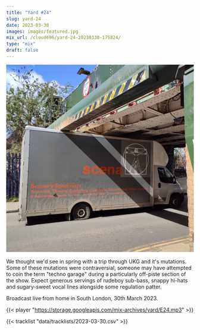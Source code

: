 ```yaml
---
title: "Yard #24"
slug: yard-24
date: 2023-03-30
images: images/featured.jpg
mix_url: /cloud696/yard-24-20230330-175824/
type: "mix"
draft: false
---
```


![artwork](images/featured.jpg)

We thought we'd see in spring with a trip through UKG and it's mutations. Some of these mutations were contraversial, someone may have attempted to coin the term "techno garage" during a particularly off-piste section of the show. Expect generous servings of rudeboy sub-bass, snappy hi-hats and sugary-sweet vocal lines alongside some regulation patter.

Broadcast live from home in South London, 30th March 2023.

{{< player "https://storage.googleapis.com/mix-archives/yard/E24.mp3" >}}

{{< tracklist "data/tracklists/2023-03-30.csv" >}}
